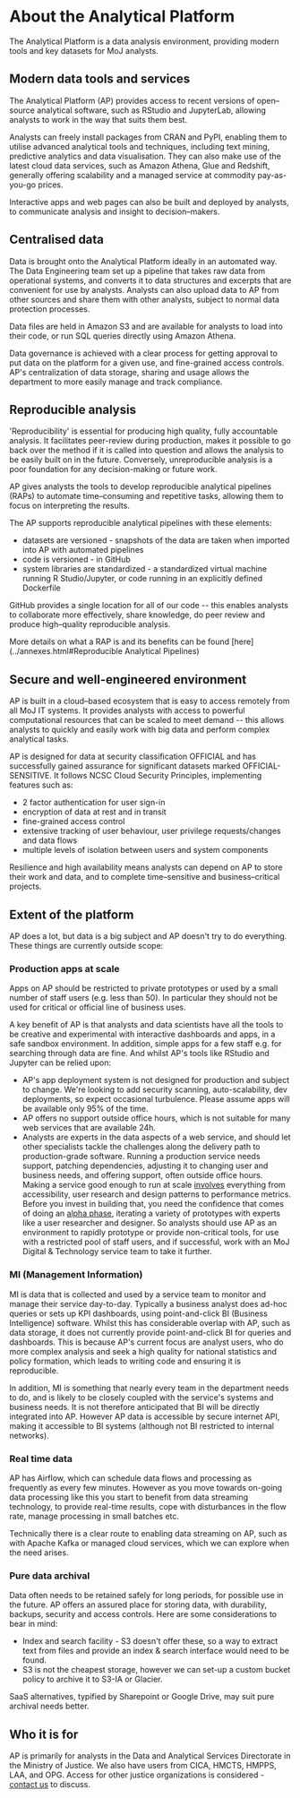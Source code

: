 # About the Analytical Platform

The Analytical Platform is a data analysis environment, providing modern tools and key datasets for MoJ analysts.

## Modern data tools and services

The Analytical Platform (AP) provides access to recent versions of open–source analytical software, such as RStudio and JupyterLab, allowing analysts to work in the way that suits them best.

Analysts can freely install packages from CRAN and PyPI, enabling them to utilise advanced analytical tools and techniques, including text mining, predictive analytics and data visualisation. They can also make use of the latest cloud data services, such as Amazon Athena, Glue and Redshift, generally offering scalability and a managed service at commodity pay-as-you-go prices.

Interactive apps and web pages can also be built and deployed by analysts, to communicate analysis and insight to decision–makers.

## Centralised data

Data is brought onto the Analytical Platform ideally in an automated way. The Data Engineering team set up a pipeline that takes raw data from operational systems, and converts it to data structures and excerpts that are convenient for use by analysts. Analysts can also upload data to AP from other sources and share them with other analysts, subject to normal data protection processes.

Data files are held in Amazon S3 and are available for analysts to load into their code, or run SQL queries directly using Amazon Athena.

Data governance is achieved with a clear process for getting approval to put data on the platform for a given use, and fine-grained access controls. AP's centralization of data storage, sharing and usage allows the department to more easily manage and track compliance.

## Reproducible analysis

'Reproducibility' is essential for producing high quality, fully accountable analysis. It facilitates peer-review during production, makes it possible to go back over the method if it is called into question and allows the analysis to be easily built on in the future. Conversely, unreproducible analysis is a poor foundation for any decision-making or future work.

AP gives analysts the tools to develop reproducible analytical pipelines (RAPs) to automate time–consuming and repetitive tasks, allowing them to focus on interpreting the results.

The AP supports reproducible analytical pipelines with these elements:

* datasets are versioned - snapshots of the data are taken when imported into AP with automated pipelines
* code is versioned - in GitHub
* system libraries are standardized - a standardized virtual machine running R Studio/Jupyter, or code running in an explicitly defined Dockerfile

GitHub provides a single location for all of our code -- this enables analysts to collaborate more effectively, share knowledge, do peer review and produce high–quality reproducible analysis.

More details on what a RAP is and its benefits can be found [here](../annexes.html#Reproducible Analytical Pipelines)

## Secure and well-engineered environment

AP is built in a cloud–based ecosystem that is easy to access remotely from all MoJ IT systems. It provides analysts with access to powerful computational resources that can be scaled to meet demand -- this allows analysts to quickly and easily work with big data and perform complex analytical tasks.

AP is designed for data at security classification OFFICIAL and has successfully gained assurance for significant datasets marked OFFICIAL-SENSITIVE. It follows NCSC Cloud Security Principles, implementing features such as:

* 2 factor authentication for user sign-in
* encryption of data at rest and in transit
* fine-grained access control
* extensive tracking of user behaviour, user privilege requests/changes and data flows
* multiple levels of isolation between users and system components
  
Resilience and high availability means analysts can depend on AP to store their work and data, and to complete time–sensitive and business–critical projects.

## Extent of the platform

AP does a lot, but data is a big subject and AP doesn't try to do everything. These things are currently outside scope:

### Production apps at scale

Apps on AP should be restricted to private prototypes or used by a small number of staff users (e.g. less than 50). In particular they should not be used for critical or official line of business uses.

A key benefit of AP is that analysts and data scientists have all the tools to be creative and experimental with interactive dashboards and apps, in a safe sandbox environment. In addition, simple apps for a few staff e.g. for searching through data are fine. And whilst AP's tools like RStudio and Jupyter can be relied upon:

* AP's app deployment system is not designed for production and subject to change. We're looking to add security scanning, auto-scalability, dev deployments, so expect occasional turbulence. Please assume apps will be available only 95% of the time.
* AP offers no support outside office hours, which is not suitable for many web services that are available 24h.
* Analysts are experts in the data aspects of a web service, and should let other specialists tackle the challenges along the delivery path to production-grade software. Running a production service needs support, patching dependencies, adjusting it to changing user and business needs, and offering support, often outside office hours. Making a service good enough to run at scale [involves](https://www.gov.uk/service-manual/agile-delivery/how-the-beta-phase-works) everything from accessibility, user research and design patterns to performance metrics. Before you invest in building that, you need the confidence that comes of doing an [alpha phase](https://www.gov.uk/service-manual/agile-delivery/how-the-alpha-phase-works), iterating a variety of prototypes with experts like a user researcher and designer. So analysts should use AP as an environment to rapidly prototype or provide non-critical tools, for use with a restricted pool of staff users, and if successful, work with an MoJ Digital & Technology service team to take it further.

### MI (Management Information)

MI is data that is collected and used by a service team to monitor and manage their service day-to-day. Typically a business analyst does ad-hoc queries or sets up KPI dashboards, using point-and-click BI (Business Intelligence) software. Whilst this has considerable overlap with AP, such as data storage, it does not currently provide point-and-click BI for queries and dashboards. This is because AP's current focus are analyst users, who do more complex analysis and seek a high quality for national statistics and policy formation, which leads to writing code and ensuring it is reproducible.

In addition, MI is something that nearly every team in the department needs to do, and is likely to be closely coupled with the service's systems and business needs. It is not therefore anticipated that BI will be directly integrated into AP. However AP data is accessible by secure internet API, making it accessible to BI systems (although not BI restricted to internal networks).

### Real time data

AP has Airflow, which can schedule data flows and processing as frequently as every few minutes. However as you move towards on-going data processing like this you start to benefit from data streaming technology, to provide real-time results, cope with disturbances in the flow rate, manage processing in small batches etc. 

Technically there is a clear route to enabling data streaming on AP, such as with Apache Kafka or managed cloud services, which we can explore when the need arises.

### Pure data archival

Data often needs to be retained safely for long periods, for possible use in the future. AP offers an assured place for storing data, with durability, backups, security and access controls. Here are some considerations to bear in mind:

* Index and search facility - S3 doesn't offer these, so a way to extract text from files and provide an index & search interface would need to be found.
* S3 is not the cheapest storage, however we can set-up a custom bucket policy to archive it to S3-IA or Glacier.

SaaS alternatives, typified by Sharepoint or Google Drive, may suit pure archival needs better.

## Who it is for

AP is primarily for analysts in the Data and Analytical Services Directorate in the Ministry of Justice. We also have users from CICA, HMCTS, HMPPS, LAA, and OPG. Access for other justice organizations is considered - [contact us](mailto:analytical_platform@digital.justice.gov.uk) to discuss.
